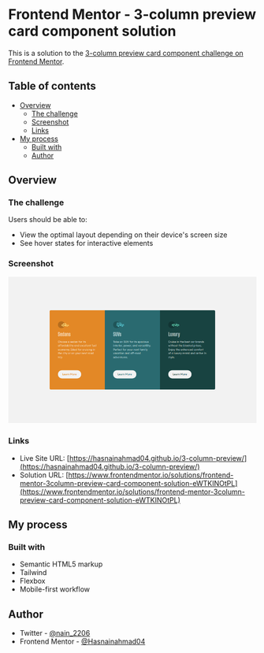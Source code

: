 # Frontend Mentor - 3-column preview card component solution

This is a solution to the [3-column preview card component challenge on Frontend Mentor](https://www.frontendmentor.io/challenges/3column-preview-card-component-pH92eAR2-).

## Table of contents

- [Overview](#overview)
  - [The challenge](#the-challenge)
  - [Screenshot](#screenshot)
  - [Links](#links)
- [My process](#my-process)
  - [Built with](#built-with)
  - [Author](#author)

## Overview

### The challenge

Users should be able to:

- View the optimal layout depending on their device's screen size
- See hover states for interactive elements

### Screenshot

![](./screenshot.png)

### Links

- Live Site URL: [https://hasnainahmad04.github.io/3-column-preview/](https://hasnainahmad04.github.io/3-column-preview/)
- Solution URL: [https://www.frontendmentor.io/solutions/frontend-mentor-3column-preview-card-component-solution-eWTKINOtPL](https://www.frontendmentor.io/solutions/frontend-mentor-3column-preview-card-component-solution-eWTKINOtPL)

## My process

### Built with

- Semantic HTML5 markup
- Tailwind
- Flexbox
- Mobile-first workflow

## Author

- Twitter - [@nain_2206](https://x.com/nain_2206)
- Frontend Mentor - [@Hasnainahmad04](https://www.frontendmentor.io/profile/Hasnainahmad04)
